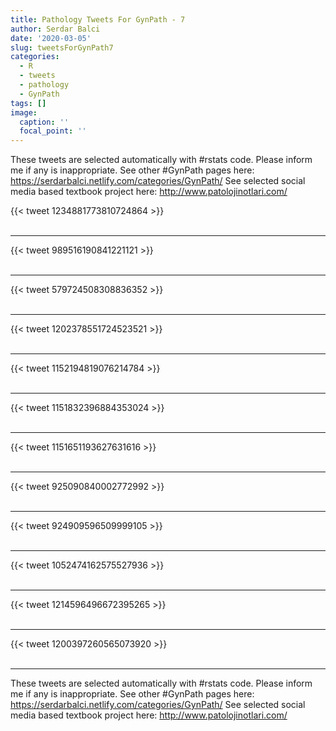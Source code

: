 ```yaml
---
title: Pathology Tweets For GynPath - 7
author: Serdar Balci
date: '2020-03-05'
slug: tweetsForGynPath7
categories:
  - R
  - tweets
  - pathology
  - GynPath
tags: []
image:
  caption: ''
  focal_point: ''
---
```



These tweets are selected automatically with #rstats code. Please inform me if any is inappropriate.
See other #GynPath pages here: https://serdarbalci.netlify.com/categories/GynPath/ 
See selected social media based textbook project here: http://www.patolojinotlari.com/

{{< tweet 1234881773810724864 >}}
<br>
<br>
<hr>
{{< tweet 989516190841221121 >}}
<br>
<br>
<hr>
{{< tweet 579724508308836352 >}}
<br>
<br>
<hr>
{{< tweet 1202378551724523521 >}}
<br>
<br>
<hr>
{{< tweet 1152194819076214784 >}}
<br>
<br>
<hr>
{{< tweet 1151832396884353024 >}}
<br>
<br>
<hr>
{{< tweet 1151651193627631616 >}}
<br>
<br>
<hr>
{{< tweet 925090840002772992 >}}
<br>
<br>
<hr>
{{< tweet 924909596509999105 >}}
<br>
<br>
<hr>
{{< tweet 1052474162575527936 >}}
<br>
<br>
<hr>
{{< tweet 1214596496672395265 >}}
<br>
<br>
<hr>
{{< tweet 1200397260565073920 >}}
<br>
<br>
<hr>


These tweets are selected automatically with #rstats code. Please inform me if any is inappropriate.
See other #GynPath pages here: https://serdarbalci.netlify.com/categories/GynPath/ 
See selected social media based textbook project here: http://www.patolojinotlari.com/
